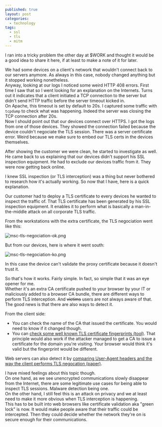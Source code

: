 ```yaml
---
published: true
layout: post
categories:
  - technology
tags:
  - ssl
  - tls
  - mitm
---
```

I ran into a tricky problem the other day at $WORK and thought it would be a good idea to share it here, if at least to make a note of it for later.

We had some devices on a client's network that wouldn't connect back to our servers anymore. As always in this case, nobody changed anything but it stopped working nonetheless.  
Anyway, looking at our logs I noticed some weird HTTP 408 errors. First time I saw that so I went looking for an explanation on the Internets. Turns out it indicates that a client initiated a TCP connection to the server but didn't send HTTP traffic before the server timeout kicked in.  
On Apache, this timeout is set by default to 20s. I captured some traffic with `tcpdump` to check what was happening. Indeed the server was closing the TCP connection after 20s.  
Now I should point out that our devices connect over HTTPS. I got the logs from one of those devices. They showed the connection failed because the device couldn't negociate the TLS session. There was a server certificate error. Weird because we make sure to embed our TLS certs in the devices themselves.

After showing the customer we were clean, he started to investigate as well.  
He came back to us explaining that our devices didn't support his SSL inspection equipment.  He had to exclude our devices traffic from it. They were now getting back online.

I knew SSL inspection (or TLS interception) was a thing but never bothered to research how it's actually working.
So now that I have, here is a quick explanation.

Our customer had to deploy a TLS certificate to every devices he wanted to inspect the traffic of. That TLS certificate has been generated by his SSL inspection equipment. It enables it to perform what is basically a man-in-the-middle attack on all corporate TLS traffic.

From the workstations with the extra certificate, the TLS negociation went like this:

![msc-tls-negociation-ok.png]({{site.baseurl}}/_drafts/msc-tls-negociation-ok.png)

But from our devices, here is where it went south:  

![msc-tls-negociation-ko.png]({{site.baseurl}}/_drafts/msc-tls-negociation-ko.png)

In this case the device can't validate the proxy certificate because it doesn't trust it.

So that's how it works. Fairly simple. In fact, so simple that it was an eye opener for me.  
Whether it's an extra CA certificate pushed to your browser by your IT or maliciously added to a browser CA bundle, there are different ways to perform TLS interception. And ~~victims~~ users are not always aware of that.
The good news is that there are also ways to detect it.  

From the client side:
- You can check the name of the CA that issued the certificate. You would need to know if it changed though.
- You can [check some well known TLS certificate fingerprints (tool)](https://www.grc.com/fingerprints.htm). That principle would also work if the attacker managed to get a CA to issue a certificate for the domain you're visiting. Your browser would think it's valid but the fingerprint would be different.

Web servers can also detect it by [comparing User-Agent headers and the way the client performs TLS negocation (paper)](https://jhalderm.com/pub/papers/interception-ndss17.pdf).

I have mixed feelings about this topic though.  
On one hand, as we see unencrypted communications slowly disappear from the Internet, there are some legitimate use cases for being able to inspect TLS sessions. Malware detection being one.  
On the other hand, I still feel this is an attack on privacy and we at least need to make it more obvious when TLS interception is happening.  
This has to be built into web browsers like certificate validation aka "green lock" is now. It would make people aware that their traffic could be intercepted. Then they could decide whether the network they're on is secure enough for their communications.
